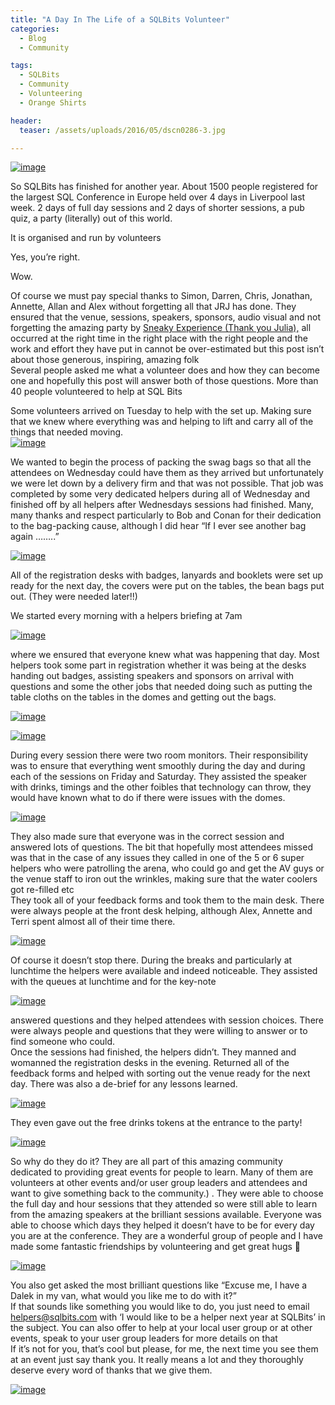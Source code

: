 ```yaml
---
title: "A Day In The Life of a SQLBits Volunteer"
categories:
  - Blog
  - Community

tags:
  - SQLBits
  - Community
  - Volunteering
  - Orange Shirts

header:
  teaser: /assets/uploads/2016/05/dscn0286-3.jpg

---
```

[![image](https://blog.robsewell.com/assets/uploads/2016/05/dscn0286-3.jpg)](https://blog.robsewell.com/assets/uploads/2016/05/dscn0286-3.jpg) 

So SQLBits has finished for another year. About 1500 people registered for the largest SQL Conference in Europe held over 4 days in Liverpool last week. 2 days of full day sessions and 2 days of shorter sessions, a pub quiz, a party (literally) out of this world.  
  
It is organised and run by volunteers  
  
Yes, you’re right. 
  
Wow.  
  
Of course we must pay special thanks to Simon, Darren, Chris, Jonathan, Annette, Allan and Alex without forgetting all that JRJ has done. They ensured that the venue, sessions, speakers, sponsors, audio visual and not forgetting the amazing party by <A href="http://sneakyexperience.co.uk/" target=_blank>Sneaky Experience (Thank you Julia),</A> all occurred at the right time in the right place with the right people and the work and effort they have put in cannot be over-estimated but this post isn’t about those generous, inspiring, amazing folk  
Several people asked me what a volunteer does and how they can become one and hopefully this post will answer both of those questions. More than 40 people volunteered to help at SQL Bits  

Some volunteers arrived on Tuesday to help with the set up. Making sure that we knew where everything was and helping to lift and carry all of the things that needed moving.  
[![image](https://blog.robsewell.com/assets/uploads/2016/05/wp_20160504_07_13_44_pro-2.jpg)](https://blog.robsewell.com/assets/uploads/2016/05/wp_20160504_07_13_44_pro-2.jpg)  

We wanted to begin the process of packing the swag bags so that all the attendees on Wednesday could have them as they arrived but unfortunately we were let down by a delivery firm and that was not possible. That job was completed by some very dedicated helpers during all of Wednesday and finished off by all helpers after Wednesdays sessions had finished. Many, many thanks and respect particularly to Bob and Conan for their dedication to the bag-packing cause, although I did hear “If I ever see another bag again ……..”  

[![image](https://blog.robsewell.com/assets/uploads/2016/05/bean-bags.jpg)](https://blog.robsewell.com/assets/uploads/2016/05/bean-bags.jpg)

All of the registration desks with badges, lanyards and booklets were set up ready for the next day, the covers were put on the tables, the bean bags put out. (They were needed later!!)  

We started every morning with a helpers briefing at 7am  

[![image](https://blog.robsewell.com/assets/uploads/2016/05/wp_20160506_07_40_18_pro-2.jpg)](https://blog.robsewell.com/assets/uploads/2016/05/wp_20160506_07_40_18_pro-2.jpg)  

where we ensured that everyone knew what was happening that day. Most helpers took some part in registration whether it was being at the desks handing out badges, assisting speakers and sponsors on arrival with questions and some the other jobs that needed doing such as putting the table cloths on the tables in the domes and getting out the bags.  

[![image](https://blog.robsewell.com/assets/uploads/2016/05/wp_20160504_10_31_33_pro-2.jpg)](https://blog.robsewell.com/assets/uploads/2016/05/wp_20160504_10_31_33_pro-2.jpg)  

[![image](https://blog.robsewell.com/assets/uploads/2016/05/dscn0284.jpg)](https://blog.robsewell.com/assets/uploads/2016/05/dscn0284.jpg)  

During every session there were two room monitors. Their responsibility was to ensure that everything went smoothly during the day and during each of the sessions on Friday and Saturday. They assisted the speaker with drinks, timings and the other foibles that technology can throw, they would have known what to do if there were issues with the domes.  

[![image](https://blog.robsewell.com/assets/uploads/2016/05/dome-monitoring.jpg)](https://blog.robsewell.com/assets/uploads/2016/05/dome-monitoring.jpg)  

They also made sure that everyone was in the correct session and answered lots of questions. The bit that hopefully most attendees missed was that in the case of any issues they called in one of the 5 or 6 super helpers who were patrolling the arena, who could go and get the AV guys or the venue staff to iron out the wrinkles, making sure that the water coolers got re-filled etc  
They took all of your feedback forms and took them to the main desk. There were always people at the front desk helping, although Alex, Annette and Terri spent almost all of their time there.  

[![image](https://blog.robsewell.com/assets/uploads/2016/05/wp_20160504_15_32_59_pro.jpg)](https://blog.robsewell.com/assets/uploads/2016/05/wp_20160504_15_32_59_pro.jpg)  

Of course it doesn’t stop there. During the breaks and particularly at lunchtime the helpers were available and indeed noticeable. They assisted with the queues at lunchtime and for the key-note  

[![image](https://blog.robsewell.com/assets/uploads/2016/05/wp_20160506_09_37_35_pro.jpg)](https://blog.robsewell.com/assets/uploads/2016/05/wp_20160506_09_37_35_pro.jpg)  


answered questions and they helped attendees with session choices. There were always people and questions that they were willing to answer or to find someone who could.  
Once the sessions had finished, the helpers didn’t. They manned and womanned the registration desks in the evening. Returned all of the feedback forms and helped with sorting out the venue ready for the next day. There was also a de-brief for any lessons learned.  

[![image](https://blog.robsewell.com/assets/uploads/2016/05/wp_20160504_17_54_40_pro-21.jpg)](https://blog.robsewell.com/assets/uploads/2016/05/wp_20160504_17_54_40_pro-21.jpg)  

They even gave out the free drinks tokens at the entrance to the party!   

[![image](https://blog.robsewell.com/assets/uploads/2016/05/dscn0376-2.jpg)](https://blog.robsewell.com/assets/uploads/2016/05/dscn0376-2.jpg)  

So why do they do it? They are all part of this amazing community dedicated to providing great events for people to learn. Many of them are volunteers at other events and/or user group leaders and attendees and want to give something back to the community.) . They were able to choose the full day and hour sessions that they attended so were still able to learn from the amazing speakers at the brilliant sessions available. Everyone was able to choose which days they helped it doesn’t have to be for every day you are at the conference. They are a wonderful group of people and I have made some fantastic friendships by volunteering and get great hugs 🙂  

[![image](https://blog.robsewell.com/assets/uploads/2016/05/wp_20160506_09_15_33_pro-2.jpg)](https://blog.robsewell.com/assets/uploads/2016/05/wp_20160506_09_15_33_pro-2.jpg)  

You also get asked the most brilliant questions like “Excuse me, I have a Dalek in my van, what would you like me to do with it?”  
If that sounds like something you would like to do, you just need to email helpers@sqlbits.com with ‘I would like to be a helper next year at SQLBits’ in the subject. You can also offer to help at your local user group or at other events, speak to your user group leaders for more details on that  
If it’s not for you, that’s cool but please, for me, the next time you see them at an event just say thank you. It really means a lot and they thoroughly deserve every word of thanks that we give them.  

[![image](https://blog.robsewell.com/assets/uploads/2016/05/thankyou.jpg)](https://blog.robsewell.com/assets/uploads/2016/05/thankyou.jpg)  
